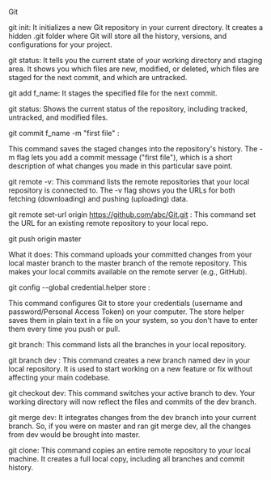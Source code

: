 Git 

git init: It initializes a new Git repository in your current directory. It creates a hidden .git folder where Git will store all the history, versions, and configurations for your project.

git status: It tells you the current state of your working directory and staging area. It shows you which files are new, modified, or deleted, which files are staged for the next commit, and which are untracked.

git add f_name: It stages the specified file for the next commit.  

git status: Shows the current status of the repository, including tracked, untracked, and modified files.

git commit f_name -m "first file" :

This command saves the staged changes into the repository's history. The -m flag lets you add a commit message ("first file"), which is a short description of what changes you made in this particular save point.

git remote -v:  This command lists the remote repositories that your local repository is connected to. The -v flag shows you the URLs for both fetching (downloading) and pushing (uploading) data.

git remote set-url origin https://github.com/abc/Git.git : This command set the URL for an existing remote repository to your local repo.

git push origin master

What it does: This command uploads your committed changes from your local master branch to the master branch of the remote repository. This makes your local commits available on the remote server (e.g., GitHub).

git config --global credential.helper store :

This command configures Git to store your credentials (username and password/Personal Access Token) on your computer. The store helper saves them in plain text in a file on your system, so you don't have to enter them every time you push or pull.

git branch: This command lists all the branches in your local repository. 

git branch dev : This command creates a new branch named dev in your local repository. It is used to start working on a new feature or fix without affecting your main codebase.

git checkout dev: This command switches your active branch to dev. Your working directory will now reflect the files and commits of the dev branch.

git merge dev: It integrates changes from the dev branch into your current branch. So, if you were on master and ran git merge dev, all the changes from dev would be brought into master.

git clone: This command copies an entire remote repository to your local machine. It creates a full local copy, including all branches and commit history.
